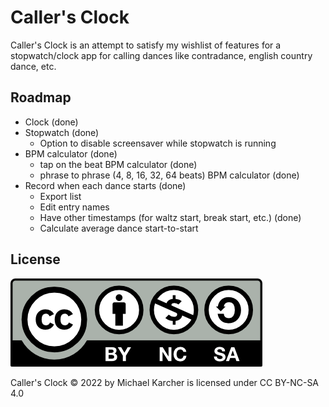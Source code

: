 # Caller's Clock

Caller's Clock is an attempt to satisfy my wishlist of features for a stopwatch/clock app for calling dances like contradance, english country dance, etc.

## Roadmap

- Clock (done)
- Stopwatch (done)
  - Option to disable screensaver while stopwatch is running
- BPM calculator (done)
  - tap on the beat BPM calculator (done)
  - phrase to phrase (4, 8, 16, 32, 64 beats) BPM calculator (done)
- Record when each dance starts (done)
  - Export list
  - Edit entry names
  - Have other timestamps (for waltz start, break start, etc.) (done)
  - Calculate average dance start-to-start

## License

![CC BY-NC-SA 4.0](by-nc-sa.png)

Caller's Clock © 2022 by Michael Karcher is licensed under CC BY-NC-SA 4.0


